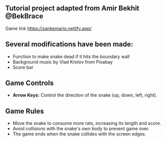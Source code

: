 ## Tutorial project adapted from Amir Bekhit @BekBrace

Game link https://sankemario.netlify.app/

## Several modifications have been made:
- Function to make snake dead if it hits the boundary wall
- Background music by Vlad Krotov from Pixabay
- Score bar

## Game Controls
- **Arrow Keys:** Control the direction of the snake (up, down, left, right).

## Game Rules
- Move the snake to consume more rats, increasing its length and score.
- Avoid collisions with the snake's own body to prevent game over.
- The game ends when the snake collides with the screen edges.
